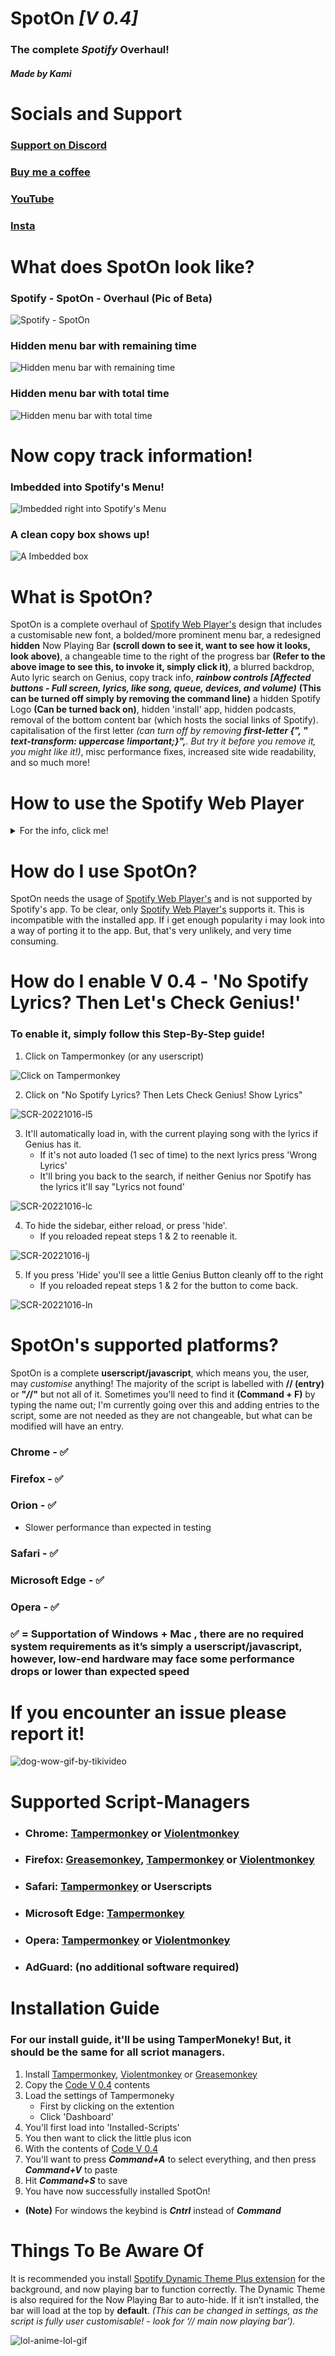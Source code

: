 # **SpotOn *[V 0.4]***
### The complete _Spotify_ __Overhaul!__
##### Made by ***Kami***


# Socials and Support
### [Support on Discord](https://discord.gg/pjNn2M22ct)
### [Buy me a coffee](https://www.buymeacoffee.com/KamiAMVS)
### [YouTube](https://www.youtube.com/channel/UCzSgmjr--CdIPmdkdiLRNow)
### [Insta](https://www.instagram.com/yt_kami_/?hl=en&theme=dark)

# What does SpotOn look like?


### Spotify - SpotOn - Overhaul (Pic of Beta)


![Spotify - SpotOn](https://user-images.githubusercontent.com/103985728/196183158-14926d06-479d-43d5-b66f-1c30dab9bdaf.png)


### Hidden menu bar with remaining time


![Hidden menu bar with remaining time](https://user-images.githubusercontent.com/103985728/196182482-29b0d0f9-750a-4eca-bc9b-012b4537a534.png)



### Hidden menu bar with total time


![Hidden menu bar with total time](https://user-images.githubusercontent.com/103985728/196182656-23e6d4e0-390e-4b9a-b4f6-4d631d4218b8.png)



# Now copy track information!


### Imbedded into Spotify's Menu!


![Imbedded right into Spotify's Menu](https://user-images.githubusercontent.com/103985728/195324014-728d02a2-af67-4051-8582-ae701f3861c9.png)


### A clean copy box shows up!
![A Imbedded box](https://user-images.githubusercontent.com/103985728/195324024-6f64e4ce-c5ce-41e8-945e-614f5bee2145.png)




# What is SpotOn?


SpotOn is a complete overhaul of [Spotify Web Player's](https://open.spotify.com/) design that includes a customisable new font, a bolded/more prominent menu bar, a redesigned __hidden__ Now Playing Bar __(scroll down to see it, want to see how it looks, look above)__, a changeable time to the right of the progress bar __(Refer to the above image to see this, to invoke it, simply click it)__, a blurred backdrop, Auto lyric search on Genius, copy track info, ___rainbow controls [Affected buttons - Full screen, lyrics, like song, queue, devices, and volume)___ __(This can be turned off simply by removing the command line)__ a hidden Spotify Logo __(Can be turned back on)__, hidden 'install' app, hidden podcasts, removal of the bottom content bar (which hosts the social links of Spotify). capitalisation of the first letter _(can turn off by removing ___first-letter {", "    text-transform: uppercase !important;}",___. But try it before you remove it, you might like it!)_, misc performance fixes, increased site wide readability, and so much more! 





# How to use the Spotify Web Player

<details><summary>For the info, click me!</summary>
<p> 
      
      If you want to reduce the number of apps you've installed on your PC, using the Spotify Web Player
      on your browser is a convenient solution. You'll notice very few differences between the web player and the app. 
      And if you enjoy streaming free music online, the web player works even if you have a free Spotify account.
      
      The Spotify Web Player is supported by Google Chrome, Mozilla Firefox, Microsoft Edge, and Opera.
      
      Access the Spotify Web Player
      To access the Spotify Web Player, launch your favorite Internet browser and follow these steps:
      - Go to the Spotify Browse page.
      - Select Log In.
      - If you don't have a Spotify account, select Sign Up and create an account using either an email or Facebook account.
      - Enter your username and password and select Login. Or, select Log In With Facebook.
      
      
      Spotify Web Player Home
      Once you've logged into Spotify's Web Player you'll
      see that it's a simple layout. The left pane lists your available options with the first four
      being ones that you'll use the most. These are Search, Home, Your Library, and Recently Played.
      
      
      The Home page gives a broad look at all of the main options. Here you'll find:
      Quick links at the top to Featured, Podcasts, Charts, Genres, New Releases, and Discover.
      Suggested music based on your listening history.
      Your recently played music.
      "More Like" sections with specific artists related to your music tastes.
      Themed suggestions based on the day of the week or special holidays.
      Top music lists.
      The Home page is customized based on your listening behavior, so you may see more or fewer options than listed above.
      
      
      Spotify Search
      If you know what you're looking for then choose this option. 
      Once you do this, a text box displays at the top of the screen. Enter your search
      phrase to find the music you want. 
      This can be an artist's name, the title of a song or album, a playlist, or even a music genre. Once you start
      typing, a list of results displays. 
      Select a result from the list to start listening. 
      The results page is categorized into useful sections 
      such as Artists, Albums, Playlists, Podcasts, Episodes, and more.
      
      
      Your Spotify Library
      The Your Library section of the Spotify Web Player displays an overview of all
      of the music you've listened to or saved. These are organized into
      Playlists, Songs, Albums, Artists, and Podcasts, with quick links at the top. 
      If you want to customize your own playlist, select New Playlist in the
      upper right corner of the screen. Spotify recommends music based on your playlist title.
      Add music in the Create Playlist screen, or just add music
      as you browse Spotify and listen to music.

      Discover New Music
      Spotify is also a music recommendation service, and this option provides a great way to discover new music.

      The results you see are suggestions that Spotify thinks you might like.
      These are based on various factors including the type of music you've been listening to. 
      Tracks are also listed if they are currently popular and fit into the genres of music you listen to.


      Stream Music With Spotify Web Player
      There are a lot of features tucked deep into the web app. These are almost identical to the desktop app. 
      To find these, just look for the More menu (the three dot icons) beside playlists or individual tracks.



      Start Radio: Launches a special Spotify Web Player 
      feature and plays songs related to the artist, playlist, or song you launched it from.
      Save to Your Library: Stores the song in your library for easy access later.
      Add to Queue: Lines up individual tracks in the order you want to listen to them.
      Add to Playlist: Quickly saves tracks to any of your playlists.
      Copy Song Link: Shares the track to friends on social media or in an email.
      Play Music Using the Spotify Web Player Hotkeys
      One thing you may miss when you switch to the Spotify Web Player is that many 
      keyboard hotkeys that worked in the desktop app won't work in the web
      player. However, by installing the Spotify Web Player Hotkeys extension, 
      you can still control song play with your keyboard with the following controls.


      Chrome Spotify Web Player Hotkey:

      
      Pause or Play: Alt+Shift+P

      
      Play Next Track: Alt+Shift+.

      
      Play Previous Track: Alt+Shift+,

      
      Save Track: Alt+Shift+F

      
      
      Firefox Spotify Hotkeys:

      
      Pause or Play: Alt+Shift+P

      
      Play Next Track: Alt+Shift+.

      
      Play Previous Track: Alt+Shift+,

      
      Shuffle: Alt+Shift+F

      
      Repeat: Alt+Shift+R

      
      Play Album: Alt+Shift+B
      
      
      
      Other Benefits of the Spotify Web Player
      If you aren't convinced yet that streaming music with the Spotify Web Player doesn't 
      detract from your music listening experience, consider all of
      the extra benefits that this offers.
      
      Save PC resources: The desktop Spotify client launches on start-up and uses system resources. 
      Avoid the clutter and CPU usage by uninstalling the
      desktop client and using the web player instead.
      Listening to music should be a hassle-free experience. 
      With the features that the Spotify Web Player offers, there's really no reason to use the
      desktop client.
      
      
</p>
</details>





# How do I use SpotOn?


SpotOn needs the usage of [Spotify Web Player's](https://open.spotify.com/) and is not supported by Spotify's app. To be clear, only [Spotify Web Player's](https://open.spotify.com/) supports it. This is incompatible with the installed app. If i get enough popularity i may look into a way of porting it to the app. But, that's very
unlikely, and very time consuming. 


# How do I enable V 0.4 - 'No Spotify Lyrics? Then Let's Check Genius!'


### To enable it, simply follow this Step-By-Step guide!
1. Click on Tampermonkey (or any userscript)



![Click on Tampermonkey](https://user-images.githubusercontent.com/103985728/195988967-4ed93961-7b84-4b0c-9938-a2aba8b075f8.png)


2. Click on "No Spotify Lyrics? Then Lets Check Genius! Show Lyrics"


![SCR-20221016-l5](https://user-images.githubusercontent.com/103985728/195988969-c1b47c85-86b1-40ac-8253-f1bb183f2e5d.png)



3. It'll automatically load in, with the current playing song with the lyrics if Genius has it.
      - If it's not auto loaded (1 sec of time) to the next lyrics press 'Wrong Lyrics'
      - It'll bring you back to the search, if neither Genius nor Spotify has the lyrics it'll say "Lyrics not found'


![SCR-20221016-lc](https://user-images.githubusercontent.com/103985728/195988973-cb6dd937-d524-44e9-87ed-9bddaa1d94ce.jpeg)


4. To hide the sidebar, either reload, or press 'hide'. 
    - If you reloaded repeat steps 1 & 2 to reenable it.


![SCR-20221016-lj](https://user-images.githubusercontent.com/103985728/195988974-03d14f4d-e4ad-4370-b6d4-c48c7df55089.png)


5.  If you press 'Hide' you'll see a little Genius Button cleanly off to the right
     - If you reloaded repeat steps 1 & 2 for the button to come back.


![SCR-20221016-ln](https://user-images.githubusercontent.com/103985728/195988976-16e8f960-f829-40e7-95a2-d2474ed6e514.png)



# SpotOn's supported platforms?


SpotOn is a complete **userscript/javascript**, which means you, the user, may _customise_ anything! The majority of the script is labelled with __// (entry)__ or __"*/*/"__ but not all of it. Sometimes you'll need to find it __(Command + F)__ by typing the name out; I'm currently going over this and adding entries to the script, some are not needed as they are not changeable, but what can be modified will have an entry.


### Chrome -  ✅


### Firefox -  ✅


### Orion -  ✅
 - Slower performance than expected in testing


### Safari - ✅


### Microsoft Edge - ✅


### Opera - ✅



### ✅ = Supportation of __Windows + Mac__ , there are no required system requirements as it’s simply a userscript/javascript, however, low-end hardware may face some performance drops or lower than expected speed


# If you encounter an issue please report it!
![dog-wow-gif-by-tikivideo](https://user-images.githubusercontent.com/103985728/198218667-7216e2a0-d94e-4c30-a7a6-f2b7acca874f.gif)



# Supported Script-Managers

- ### Chrome: [Tampermonkey](https://www.tampermonkey.net/) or [Violentmonkey](https://violentmonkey.github.io/get-it/)
- ### Firefox: [Greasemonkey](https://addons.mozilla.org/en-GB/firefox/addon/greasemonkey/), [Tampermonkey](https://www.tampermonkey.net/) or [Violentmonkey](https://violentmonkey.github.io/get-it/)
- ### Safari: [Tampermonkey](https://www.tampermonkey.net/) or Userscripts
- ### Microsoft Edge: [Tampermonkey](https://www.tampermonkey.net/)
- ### Opera: [Tampermonkey](https://www.tampermonkey.net/) or [Violentmonkey](https://violentmonkey.github.io/get-it/)
- ### AdGuard: (no additional software required)

# Installation Guide


### For our install guide, it'll be using TamperMoneky! But, it should be the same for all scriot managers.
1. Install [Tampermonkey](https://www.tampermonkey.net/), [Violentmonkey](https://violentmonkey.github.io/get-it/) or [Greasemonkey](https://addons.mozilla.org/en-GB/firefox/addon/greasemonkey/)
2. Copy the [Code V 0.4](https://github.com/SenpaiHunters/SpotOn/blob/Main/Code%20V4) contents
3. Load the settings of Tampermoneky
   - First by clicking on the extention
   - Click 'Dashboard'
4. You'll first load into 'Installed-Scripts'
5. You then want to click the little plus icon
6. With the contents of [Code V 0.4](https://github.com/SenpaiHunters/SpotOn/blob/Main/Code%20V4)
7. You'll want to press ___Command+A___ to select everything, and then press ___Command+V___ to paste
8. Hit ___Command+S___ to save
9. You have now successfully installed SpotOn!
  - __(Note)__ For windows the keybind is ___Cntrl___ instead of ___Command___
  
  
# Things To Be Aware Of
It is recommended you install [Spotify Dynamic Theme Plus extension](https://chrome.google.com/webstore/detail/spotify-dynamic-theme-plu/bhonlncoengmlbidemffnajjlaijkemm) for the background, and now playing bar to function correctly. The Dynamic Theme is also required for the Now Playing Bar to auto-hide. If it isn’t installed, the bar will load at the top by __default__. _(This can be changed in settings, as the script is fully user customisable! - look for ‘//  main now playing bar’)._

![lol-anime-lol-gif](https://user-images.githubusercontent.com/103985728/198219303-4bfc57cf-a8ab-408f-a4be-108cf7776d8d.gif)


